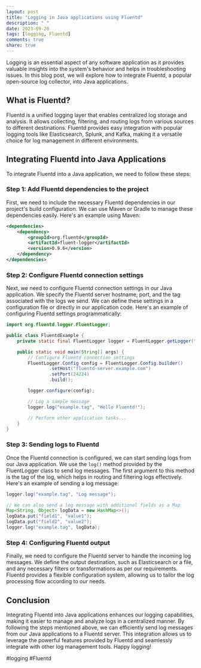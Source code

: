```yaml
---
layout: post
title: "Logging in Java applications using Fluentd"
description: " "
date: 2023-09-20
tags: [logging, Fluentd]
comments: true
share: true
---
```


Logging is an essential aspect of any software application as it provides valuable insights into the system's behavior and helps in troubleshooting issues. In this blog post, we will explore how to integrate Fluentd, a popular open-source log collector, into Java applications.

## What is Fluentd?

Fluentd is a unified logging layer that enables centralized log storage and analysis. It allows collecting, filtering, and routing logs from various sources to different destinations. Fluentd provides easy integration with popular logging tools like Elasticsearch, Splunk, and Kafka, making it a versatile choice for log management in different environments.

## Integrating Fluentd into Java Applications

To integrate Fluentd into a Java application, we need to follow these steps:

### Step 1: Add Fluentd dependencies to the project

First, we need to include the necessary Fluentd dependencies in our project's build configuration. We can use Maven or Gradle to manage these dependencies easily. Here's an example using Maven:

```xml
<dependencies>
    <dependency>
        <groupId>org.fluentd</groupId>
        <artifactId>fluent-logger</artifactId>
        <version>0.9.6</version>
    </dependency>
</dependencies>
```

### Step 2: Configure Fluentd connection settings

Next, we need to configure Fluentd connection settings in our Java application. We specify the Fluentd server hostname, port, and the tag associated with the logs we send. We can define these settings in a configuration file or directly in our application code. Here's an example of configuring Fluentd settings programmatically:

```java
import org.fluentd.logger.FluentLogger;

public class FluentdExample {
    private static final FluentLogger logger = FluentLogger.getLogger("myapp.logger");

    public static void main(String[] args) {
        // Configure Fluentd connection settings
        FluentLogger.Config config = FluentLogger.Config.builder()
                .setHost("fluentd-server.example.com")
                .setPort(24224)
                .build();

        logger.configure(config);

        // Log a sample message
        logger.log("example.tag", "Hello Fluentd!");

        // Perform other application tasks...
    }
}
```

### Step 3: Sending logs to Fluentd

Once the Fluentd connection is configured, we can start sending logs from our Java application. We use the `log()` method provided by the FluentLogger class to send log messages. The first argument to this method is the tag of the log, which helps in routing and filtering logs effectively. Here's an example of sending a log message:

```java
logger.log("example.tag", "Log message");

// We can also send a log message with additional fields as a Map
Map<String, Object> logData = new HashMap<>();
logData.put("field1", "value1");
logData.put("field2", "value2");
logger.log("example.tag", logData);
```

### Step 4: Configuring Fluentd output

Finally, we need to configure the Fluentd server to handle the incoming log messages. We define the output destination, such as Elasticsearch or a file, and any necessary filters or transformations as per our requirements. Fluentd provides a flexible configuration system, allowing us to tailor the log processing flow according to our needs.

## Conclusion

Integrating Fluentd into Java applications enhances our logging capabilities, making it easier to manage and analyze logs in a centralized manner. By following the steps mentioned above, we can efficiently send log messages from our Java applications to a Fluentd server. This integration allows us to leverage the powerful features provided by Fluentd and seamlessly integrate with other log management tools. Happy logging!

\#logging #Fluentd